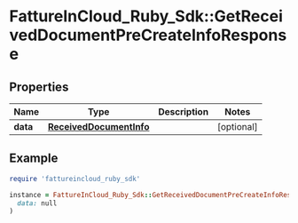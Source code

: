 # FattureInCloud_Ruby_Sdk::GetReceivedDocumentPreCreateInfoResponse

## Properties

| Name | Type | Description | Notes |
| ---- | ---- | ----------- | ----- |
| **data** | [**ReceivedDocumentInfo**](ReceivedDocumentInfo.md) |  | [optional] |

## Example

```ruby
require 'fattureincloud_ruby_sdk'

instance = FattureInCloud_Ruby_Sdk::GetReceivedDocumentPreCreateInfoResponse.new(
  data: null
)
```

